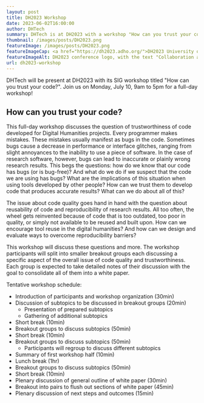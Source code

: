 ```yaml
---
layout: post
title: DH2023 Workshop
date: 2023-06-02T16:00:00
author: DHTech
summary: DHTech is at DH2023 with a workshop "How can you trust your code?"
thumbnail: /images/posts/DH2023.png
featureImage: /images/posts/DH2023.png
featureImageCap: <a href="https://dh2023.adho.org/">DH2023 University of Graz</a>
featureImageAlt: DH2023 conference logo, with the text "Collaboration as Opportunity"
url: dh2023-workshop
---
```


DHTech will be present at DH2023 with its SIG workshop titled "How can you trust your code?". Join us on Monday, July 10, 9am to 5pm for a full-day workshop!

## How can you trust your code?
This full-day workshop discusses the question of trustworthiness of code developed for Digital Humanities projects. Every programmer makes mistakes. These mistakes usually manifest as bugs in the code. Sometimes bugs cause a decrease in performance or interface glitches, ranging from slight annoyances to the inability to use a piece of software. In the case of research software, however, bugs can lead to inaccurate or plainly wrong research results. This begs the questions: how do we know that our code has bugs (or is bug-free)? And what do we do if we suspect that the code we are using has bugs? What are the implications of this situation when using tools developed by other people? How can we trust them to develop code that produces accurate results? What can we do about all of this?

The issue about code quality goes hand in hand with the question about reusability of code and reproducibility of research results. All too often, the wheel gets reinvented because of code that is too outdated, too poor in quality, or simply not available to be reused and built upon. How can we encourage tool reuse in the digital humanities? And how can we design and evaluate ways to overcome reproducibility barriers?

This workshop will discuss these questions and more. The workshop participants will split into smaller breakout groups each discussing a specific aspect of the overall issue of code quality and trustworthiness. Each group is expected to take detailed notes of their discussion with the goal to consolidate all of them into a white paper. 

Tentative workshop schedule:
- Introduction of participants and workshop organization (30min)
- Discussion of subtopics to be discussed in breakout groups (20min)
    - Presentation of prepared subtopics
    - Gathering of additional subtopics
- Short break (10min)
- Breakout groups to discuss subtopics (50min)
- Short break (10min)
- Breakout groups to discuss subtopics (50min)
    - Participants will regroup to discuss different subtopics
- Summary of first workshop half (10min)
- Lunch break (1hr)
- Breakout groups to discuss subtopics (50min)
- Short break (10min)
- Plenary discussion of general outline of white paper (30min)
- Breakout into pairs to flush out sections of white paper (45min)
- Plenary discussion of next steps and outcomes (15min)
